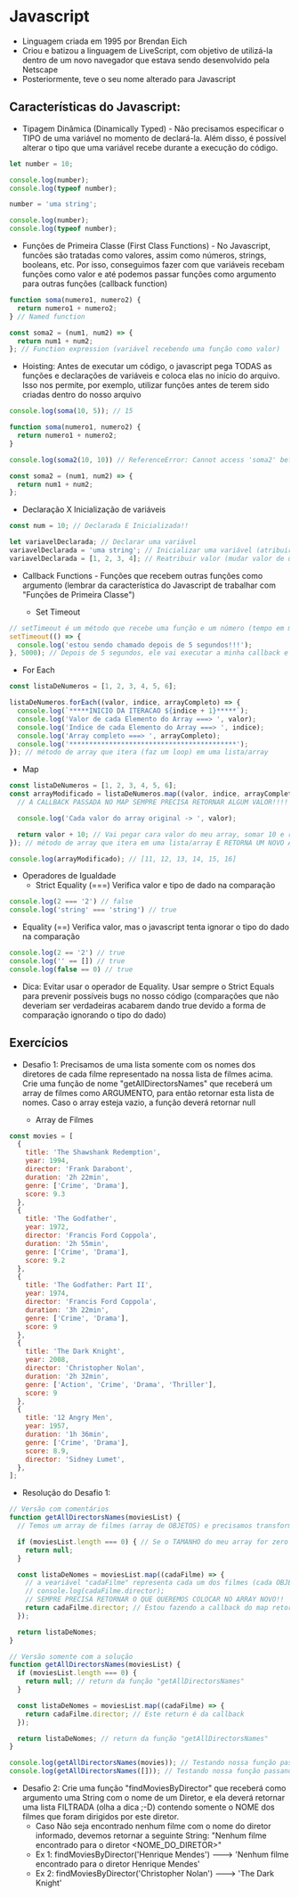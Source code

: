 # Javascript
- Linguagem criada em 1995 por Brendan Eich
- Criou e batizou a linguagem de LiveScript, com objetivo de utilizá-la dentro de um novo navegador que estava sendo desenvolvido pela Netscape
- Posteriormente, teve o seu nome alterado para Javascript

## Características do Javascript:
- Tipagem Dinâmica (Dinamically Typed) - Não precisamos especificar o TIPO de uma variável no momento de declará-la. Além disso, é possível alterar o tipo que uma variável recebe durante a execução do código.

```javascript
let number = 10;

console.log(number);
console.log(typeof number);

number = 'uma string';

console.log(number);
console.log(typeof number);
```

- Funções de Primeira Classe (First Class Functions) - No Javascript, funcões são tratadas como valores, assim como números, strings, booleans, etc. Por isso, conseguimos fazer com que variáveis recebam funções como valor e até podemos passar funções como argumento para outras funções (callback function)

```javascript
function soma(numero1, numero2) {
  return numero1 + numero2;
} // Named function

const soma2 = (num1, num2) => {
  return num1 + num2;
}; // Function expression (variável recebendo uma função como valor)
```
  - Hoisting: Antes de executar um código, o javascript pega TODAS as funções e declarações de variáveis e coloca elas no início do arquivo. Isso nos permite, por exemplo, utilizar funções antes de terem sido criadas dentro do nosso arquivo

```javascript
console.log(soma(10, 5)); // 15

function soma(numero1, numero2) {
  return numero1 + numero2;
}

console.log(soma2(10, 10)) // ReferenceError: Cannot access 'soma2' before initialization (Percebam que neste erro, o Javascript já sabe que essa variável existe graças ao Hoisting, mas ele não permite que ela seja acessada antes da linha em que ela de fato é inicializada)

const soma2 = (num1, num2) => {
  return num1 + num2;
};
```

- Declaração X Inicialização de variáveis
```javascript
const num = 10; // Declarada E Inicializada!!

let variavelDeclarada; // Declarar uma variável
variavelDeclarada = 'uma string'; // Inicializar uma variável (atribuir um valor)
variavelDeclarada = [1, 2, 3, 4]; // Reatribuir valor (mudar valor de uma variável já inicializada)
```

- Callback Functions - Funções que recebem outras funções como argumento (lembrar da característica do Javascript de trabalhar com "Funções de Primeira Classe")

  - Set Timeout
```javascript
// setTimeout é um método que recebe uma função e um número (tempo em milisegundos) como argumento. Após o tempo especificado, o setTimeout executa a função passada
setTimeout(() => {
  console.log('estou sendo chamado depois de 5 segundos!!!');
}, 5000); // Depois de 5 segundos, ele vai executar a minha callback e printar o texto acima no console
```

  - For Each
```javascript
const listaDeNumeros = [1, 2, 3, 4, 5, 6];

listaDeNumeros.forEach((valor, indice, arrayCompleto) => {
  console.log(`*****INICIO DA ITERACAO ${indice + 1}*****`);
  console.log('Valor de cada Elemento do Array ===> ', valor);
  console.log('Indice de cada Elemento do Array ===> ', indice);
  console.log('Array completo ===> ', arrayCompleto);
  console.log('******************************************');
}); // método de array que itera (faz um loop) em uma lista/array
```
  - Map
```javascript
const listaDeNumeros = [1, 2, 3, 4, 5, 6];
const arrayModificado = listaDeNumeros.map((valor, indice, arrayCompleto) => {
  // A CALLBACK PASSADA NO MAP SEMPRE PRECISA RETORNAR ALGUM VALOR!!!!

  console.log('Cada valor do array original -> ', valor);

  return valor + 10; // Vai pegar cara valor do meu array, somar 10 e retornar
}); // método de array que itera em uma lista/array E RETORNA UM NOVO ARRAY MODIFICADO!!!!

console.log(arrayModificado); // [11, 12, 13, 14, 15, 16]
```

- Operadores de Igualdade
  - Strict Equality (===) Verifica valor e tipo de dado na comparação
```javascript
console.log(2 === '2') // false
console.log('string' === 'string') // true
```

  - Equality (==) Verifica valor, mas o javascript tenta ignorar o tipo do dado na comparação
```javascript
console.log(2 == '2') // true
console.log('' == []) // true
console.log(false == 0) // true
```

  - Dica: Evitar usar o operador de Equality. Usar sempre o Strict Equals para prevenir possíveis bugs no nosso código (comparações que não deveriam ser verdadeiras acabarem dando true devido a forma de comparação ignorando o tipo do dado)

## Exercícios

- Desafio 1: Precisamos de uma lista somente com os nomes dos diretores de cada filme representado na nossa lista de filmes acima. Crie uma função de nome "getAllDirectorsNames" que receberá um array de filmes como ARGUMENTO, para então retornar esta lista de nomes. Caso o array esteja vazio, a função deverá retornar null

  - Array de Filmes
```javascript
const movies = [
  {
    title: 'The Shawshank Redemption',
    year: 1994,
    director: 'Frank Darabont',
    duration: '2h 22min',
    genre: ['Crime', 'Drama'],
    score: 9.3
  },
  {
    title: 'The Godfather',
    year: 1972,
    director: 'Francis Ford Coppola',
    duration: '2h 55min',
    genre: ['Crime', 'Drama'],
    score: 9.2
  },
  {
    title: 'The Godfather: Part II',
    year: 1974,
    director: 'Francis Ford Coppola',
    duration: '3h 22min',
    genre: ['Crime', 'Drama'],
    score: 9
  },
  {
    title: 'The Dark Knight',
    year: 2008,
    director: 'Christopher Nolan',
    duration: '2h 32min',
    genre: ['Action', 'Crime', 'Drama', 'Thriller'],
    score: 9
  },
  {
    title: '12 Angry Men',
    year: 1957,
    duration: '1h 36min',
    genre: ['Crime', 'Drama'],
    score: 8.9,
    director: 'Sidney Lumet',
  },
];
```

  - Resolução do Desafio 1:

```javascript
// Versão com comentários
function getAllDirectorsNames(moviesList) {
  // Temos um array de filmes (array de OBJETOS) e precisamos transformá-lo em um array de nomes (array de STRINGS) -- Podemos utilizar o método MAP!!

  if (moviesList.length === 0) { // Se o TAMANHO do meu array for zero
    return null;
  }

  const listaDeNomes = moviesList.map((cadaFilme) => {
    // a veariável "cadaFilme" representa cada um dos filmes (cada OBJETO que está dentro do array)
    // console.log(cadaFilme.director);
    // SEMPRE PRECISA RETORNAR O QUE QUEREMOS COLOCAR NO ARRAY NOVO!!
    return cadaFilme.director; // Estou fazendo a callback do map retornar somente a propriedade "director" de cada filme
  });

  return listaDeNomes;
}

// Versão somente com a solução
function getAllDirectorsNames(moviesList) {
  if (moviesList.length === 0) {
    return null; // return da função "getAllDirectorsNames"
  }

  const listaDeNomes = moviesList.map((cadaFilme) => {
    return cadaFilme.director; // Este return é da callback
  });

  return listaDeNomes; // return da função "getAllDirectorsNames"
}

console.log(getAllDirectorsNames(movies)); // Testando nossa função passando nosso array de filmes
console.log(getAllDirectorsNames([])); // Testando nossa função passando um array vazio
```

- Desafio 2: Crie uma função "findMoviesByDirector" que receberá como argumento uma String com o nome de um Diretor, e ela deverá retornar uma lista FILTRADA (olha a dica ;-D) contendo somente o NOME dos filmes que foram dirigidos por este diretor.
  - Caso Não seja encontrado nenhum filme com o nome do diretor informado, devemos retornar a seguinte String: "Nenhum filme encontrado para o diretor <NOME_DO_DIRETOR>"
  - Ex 1: findMoviesByDirector('Henrique Mendes') ---> 'Nenhum filme encontrado para o diretor Henrique Mendes'
  - Ex 2: findMoviesByDirector('Christopher Nolan') ---> 'The Dark Knight'